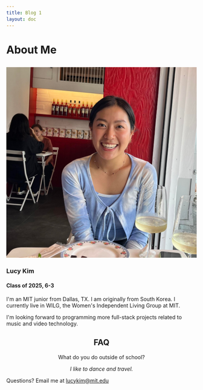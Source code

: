 ```yaml
---
title: Blog 1
layout: doc
---
```


# About Me
<h2></h2>
<div class="row">
    <img alt="profile" src="profile.jpeg" />
    <div>
        <h3>Lucy Kim</h3>
        <h4>Class of 2025, 6-3</h4>
        <p>I'm an MIT junior from Dallas, TX. I am originally from South Korea. I currently live in WILG, the Women's Independent Living Group at MIT.</p>
        <p>I'm looking forward to programming more full-stack projects related to music and video technology.
        </p>
    </div>

</div>

<div style="text-align: center">

<h2>FAQ</h2>

<p style = "font-style: strong">What do you do outside of school?</p>
<p style = "font-style: italic">I like to dance and travel.</p>
</div>

<footer>
Questions? Email me at <a href="mailto:lucykim@mit.edu">lucykim@mit.edu</a>
</footer>
